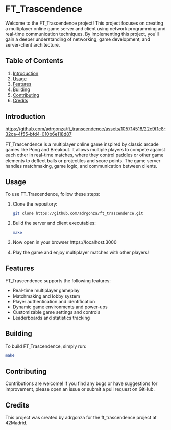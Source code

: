# FT_Trascendence

Welcome to the FT_Trascendence project! This project focuses on creating a multiplayer online game server and client using network programming and real-time communication techniques. By implementing this project, you'll gain a deeper understanding of networking, game development, and server-client architecture.

## Table of Contents

1. [Introduction](#introduction)
2. [Usage](#usage)
3. [Features](#features)
4. [Building](#building)
5. [Contributing](#contributing)
6. [Credits](#credits)

## Introduction

https://github.com/adrgonza/ft_transcendence/assets/105714518/22c9f1c8-32ca-4f55-bfd4-010b6e118d87

FT_Trascendence is a multiplayer online game inspired by classic arcade games like Pong and Breakout. It allows multiple players to compete against each other in real-time matches, where they control paddles or other game elements to deflect balls or projectiles and score points. The game server handles matchmaking, game logic, and communication between clients.

## Usage

To use FT_Trascendence, follow these steps:

1. Clone the repository:

    ```bash
    git clone https://github.com/adrgonza/ft_trascendence.git
    ```

2. Build the server and client executables:

    ```bash
    make
    ```
3. Now open in your browser https://localhost:3000

4. Play the game and enjoy multiplayer matches with other players!

## Features

FT_Trascendence supports the following features:

- Real-time multiplayer gameplay
- Matchmaking and lobby system
- Player authentication and identification
- Dynamic game environments and power-ups
- Customizable game settings and controls
- Leaderboards and statistics tracking

## Building

To build FT_Trascendence, simply run:

```bash
make
```
## Contributing
Contributions are welcome! If you find any bugs or have suggestions for improvement, please open an issue or submit a pull request on GitHub.

## Credits
This project was created by adrgonza for the ft_trascendence project at 42Madrid.
